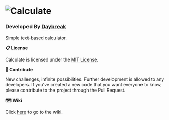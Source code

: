 # ![Calculate](https://user-images.githubusercontent.com/39194432/75459825-0163c800-59c4-11ea-8856-2ce5baaf5c4e.png)
### Developed By [Daybreak](https://github.com/DayBreak365)
Simple text-based calculator.

**📋 License**

Calculate is licensed under the [MIT License](https://github.com/DayBreak365/Calculate/blob/master/LICENSE).<br>

**📎 Contribute**

New challenges, infinite possibilities. Further development is allowed to any developers.
If you've created a new code that you want everyone to know, please contribute to the project through the Pull Request.<br>


**🗺 Wiki**

Click [here](https://github.com/DayBreak365/Calculate/wiki) to go to the wiki.
